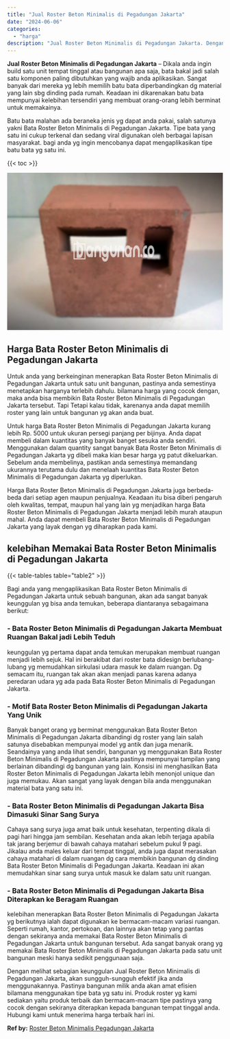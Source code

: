 ```yaml
---
title: "Jual Roster Beton Minimalis di Pegadungan Jakarta"
date: "2024-06-06"
categories: 
  - "harga"
description: "Jual Roster Beton Minimalis di Pegadungan Jakarta. Dengan melihat sebagian keunggulan Jual Roster Beton Minimalis di Pegadungan Jakarta, akan sungguh-sungguh..."
---
```


**Jual Roster Beton Minimalis di Pegadungan Jakarta** – Dikala anda ingin build satu unit tempat tinggal atau bangunan apa saja, bata bakal jadi salah satu komponen paling dibutuhkan yang wajib anda aplikasikan. Sangat banyak dari mereka yg lebih memilih batu bata diperbandingkan dg material yang lain sbg dinding pada rumah. Keadaan ini dikarenakan batu bata mempunyai kelebihan tersendiri yang membuat orang-orang lebih berminat untuk memakainya.

Batu bata malahan ada beraneka jenis yg dapat anda pakai, salah satunya yakni Bata Roster Beton Minimalis di Pegadungan Jakarta. Tipe bata yang satu ini cukup terkenal dan sedang viral digunakan oleh berbagai lapisan masyarakat. bagi anda yg ingin mencobanya dapat mengaplikasikan tipe batu bata yg satu ini.

{{< toc >}}

![Jual Roster Beton Minimalis di Pegadungan Jakarta](/images/bata-roster-minimalis-32.png)

## Harga Bata Roster Beton Minimalis di Pegadungan Jakarta

Untuk anda yang berkeinginan menerapkan Bata Roster Beton Minimalis di Pegadungan Jakarta untuk satu unit bangunan, pastinya anda semestinya menetapkan harganya terlebih dahulu. bilamana harga yang cocok dengan, maka anda bisa membikin Bata Roster Beton Minimalis di Pegadungan Jakarta tersebut. Tapi Tetapi kalau tidak, karenanya anda dapat memilih roster yang lain untuk bangunan yg akan anda buat.

Untuk harga Bata Roster Beton Minimalis di Pegadungan Jakarta kurang lebih Rp. 5000 untuk ukuran persegi panjang per bijinya. Anda dapat membeli dalam kuantitas yang banyak banget sesuka anda sendiri. Menggunakan dalam quantity sangat banyak Bata Roster Beton Minimalis di Pegadungan Jakarta yg dibeli maka kian besar harga yg patut dikeluarkan. Sebelum anda membelinya, pastikan anda semestinya memandang ukurannya terutama dulu dan menelaah kuantitas Bata Roster Beton Minimalis di Pegadungan Jakarta yg diperlukan.

Harga Bata Roster Beton Minimalis di Pegadungan Jakarta juga berbeda-beda dari setiap agen maupun penjualnya. Keadaan itu bisa diberi pengaruh oleh kwalitas, tempat, maupun hal yang lain yg menjadikan harga Bata Roster Beton Minimalis di Pegadungan Jakarta menjadi lebih murah ataupun mahal. Anda dapat membeli Bata Roster Beton Minimalis di Pegadungan Jakarta yang layak dengan yg diharapkan pada kami.

## kelebihan Memakai Bata Roster Beton Minimalis di Pegadungan Jakarta

{{< table-tables table="table2" >}}

Bagi anda yang mengaplikasikan Bata Roster Beton Minimalis di Pegadungan Jakarta untuk sebuah bangunan, akan ada sangat banyak keunggulan yg bisa anda temukan, beberapa diantaranya sebagaimana berikut:

### \- Bata Roster Beton Minimalis di Pegadungan Jakarta Membuat Ruangan Bakal jadi Lebih Teduh

keunggulan yg pertama dapat anda temukan merupakan membuat ruangan menjadi lebih sejuk. Hal ini berakibat dari roster bata didesign berlubang-lubang yg memudahkan sirkulasi udara masuk ke dalam ruangan. Dg semacam itu, ruangan tak akan akan menjadi panas karena adanya peredaran udara yg ada pada Bata Roster Beton Minimalis di Pegadungan Jakarta.

### \- Motif Bata Roster Beton Minimalis di Pegadungan Jakarta Yang Unik

Banyak banget orang yg berminat menggunakan Bata Roster Beton Minimalis di Pegadungan Jakarta dibandingi dg roster yang lain salah satunya disebabkan mempunyai model yg antik dan juga menarik. Seandainya yang anda lihat sendiri, bangunan yg menggunakan Bata Roster Beton Minimalis di Pegadungan Jakarta pastinya mempunyai tampilan yang berlainan dibandingi dg bangunan yang lain. Konsisi ini menghasilkan Bata Roster Beton Minimalis di Pegadungan Jakarta lebih menonjol unique dan juga memukau. Akan sangat yang layak dengan bila anda menggunakan material bata yang satu ini.

### \- Bata Roster Beton Minimalis di Pegadungan Jakarta Bisa Dimasuki Sinar Sang Surya

Cahaya sang surya juga amat baik untuk kesehatan, terpenting dikala di pagi hari hingga jam sembilan. Kesehatan anda akan lebih terjaga apabila tak jarang berjemur di bawah cahaya matahari sebelum pukul 9 pagi. Jikalau anda males keluar dari tempat tinggal, anda juga dapat merasakan cahaya matahari di dalam ruangan dg cara membikin bangunan dg dinding Bata Roster Beton Minimalis di Pegadungan Jakarta. Keadaan ini akan memudahkan sinar sang surya untuk masuk ke dalam satu unit ruangan.

### \- Bata Roster Beton Minimalis di Pegadungan Jakarta Bisa Diterapkan ke Beragam Ruangan

kelebihan menerapkan Bata Roster Beton Minimalis di Pegadungan Jakarta yg berikutnya ialah dapat digunakan ke bermacam-macam variasi ruangan. Seperti rumah, kantor, pertokoan, dan lainnya akan tetap yang pantas dengan sekiranya anda memakai Bata Roster Beton Minimalis di Pegadungan Jakarta untuk bangunan tersebut. Ada sangat banyak orang yg memakai Bata Roster Beton Minimalis di Pegadungan Jakarta pada satu unit bangunan meski hanya sedikit penggunaan saja.

Dengan melihat sebagian keunggulan Jual Roster Beton Minimalis di Pegadungan Jakarta, akan sungguh-sungguh efektif jika anda menggunakannya. Pastinya bangunan milik anda akan amat efisien bilamana menggunakan tipe bata yg satu ini. Produk roster yg kami sediakan yaitu produk terbaik dan bermacam-macam tipe pastinya yang cocok dengan sekiranya diterapkan kepada bangunan tempat tinggal anda. Hubungi kami untuk menerima harga terbaik hari ini.

**Ref by:** [Roster Beton Minimalis Pegadungan Jakarta](https://id.wikipedia.org/wiki/Roster)
